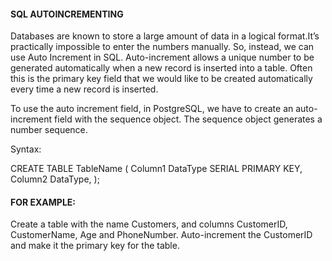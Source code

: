 #### SQL AUTOINCREMENTING
Databases are known to store a large amount of data in a logical format.It’s practically impossible to enter the numbers manually. So, instead, we can use Auto Increment in SQL. Auto-increment allows a unique number to be generated automatically when a new record is inserted into a table. Often this is the primary key field that we would like to be created automatically every time a new record is inserted.

To use the auto increment field, in PostgreSQL, we have to create an auto-increment field with the sequence object. The sequence object generates a number sequence.

Syntax:

CREATE TABLE TableName (
Column1 DataType  SERIAL PRIMARY KEY,
Column2 DataType, 
);
#### FOR EXAMPLE:
Create a table with the name Customers, and columns CustomerID, CustomerName, Age and PhoneNumber. Auto-increment the CustomerID and make it the primary key for the table.

